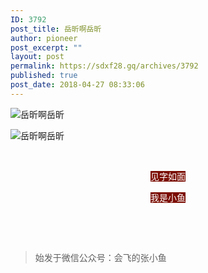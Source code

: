 ```yaml
---
ID: 3792
post_title: 岳昕啊岳昕
author: pioneer
post_excerpt: ""
layout: post
permalink: https://sdxf28.gq/archives/3792
published: true
post_date: 2018-04-27 08:33:06
---
```

<div class="bpp-post-content">                                                                                                                  <section  style="display:none;"  ></section><p><img        src="https://sdxf28.gq/wp-content/uploads/2018/04/beepress-beepress-weixin-zhihu-jianshu-plugin-2-4-2-3792-1524789196.jpeg" alt="岳昕啊岳昕" title="岳昕啊岳昕"><br  /></p><p><img        style="" src="https://sdxf28.gq/wp-content/uploads/2018/04/beepress-beepress-weixin-zhihu-jianshu-plugin-2-4-2-3792-1524789205.jpeg" alt="岳昕啊岳昕" title="岳昕啊岳昕"></p><p style="text-align: center;"><span style="background-color: rgb(123, 12, 0);color: rgb(255, 255, 255);font-size: 14px;"><br  /></span></p><p style="text-align: center;"><span style="background-color: rgb(123, 12, 0);color: rgb(255, 255, 255);font-size: 14px;">见字如面</span></p><p style="text-align: center;"><span style="background-color: rgb(123, 12, 0);color: rgb(255, 255, 255);font-size: 14px;">我是小鱼</span></p><p style="text-align: center;"><span style="background-color: rgb(123, 12, 0);color: rgb(255, 255, 255);font-size: 14px;"><br  /></span></p><p style="text-align: center;"><span style="background-color: rgb(123, 12, 0);color: rgb(255, 255, 255);font-size: 14px;"><br  /></span></p>                  <blockquote class='keep-source'><p>始发于微信公众号：会飞的张小鱼</p></blockquote></div>